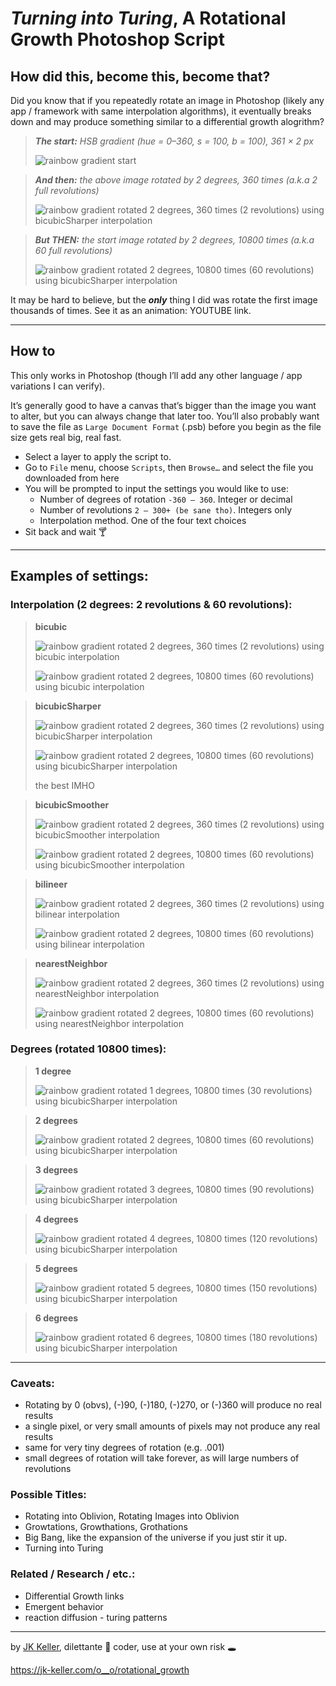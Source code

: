 # *Turning into Turing*, A Rotational Growth Photoshop Script

## How did this, become this, become that?

Did you know that if you repeatedly rotate an image in Photoshop (likely any app / framework with same interpolation algorithms), it eventually breaks down and may produce something similar to a differential growth alogrithm?

> ***The start:** HSB gradient (hue = 0–360, s = 100, b = 100), 361 × 2 px*
> 
> ![rainbow gradient start](zzz--example_images/hsb_361x2_rainbow-start.png)

> ***And then:** the above image rotated by 2 degrees, 360 times (a.k.a 2 full revolutions)*
> 
> ![rainbow gradient rotated 2 degrees, 360 times (2 revolutions) using bicubicSharper interpolation](zzz--example_images/hsb_361x2_rainbow-2deg-2rev-bicubicsharper.png)

> ***But THEN:** the start image rotated by 2 degrees, 10800 times (a.k.a 60 full revolutions)*
> 
> ![rainbow gradient rotated 2 degrees, 10800 times (60 revolutions) using bicubicSharper interpolation](zzz--example_images/hsb_361x2_rainbow-2deg-60rev-bicubicsharper.png)

It may be hard to believe, but the ***only*** thing I did was rotate the first image thousands of times. See it as an animation: YOUTUBE link.

---

## How to

This only works in Photoshop (though I’ll add any other language / app variations I can verify).

It’s generally good to have a canvas that’s bigger than the image you want to alter, but you can always change that later too. You’ll also probably want to save the file as `Large Document Format` (.psb) before you begin as the file size gets real big, real fast.

- Select a layer to apply the script to.
- Go to `File` menu, choose `Scripts`, then `Browse…` and select the file you downloaded from here
- You will be prompted to input the settings you would like to use:
    - Number of degrees of rotation `-360 — 360`. Integer or decimal
    - Number of revolutions `2 – 300+ (be sane tho)`. Integers only
    - Interpolation method. One of the four text choices
- Sit back and wait 🍸

---

## Examples of settings:

### Interpolation (2 degrees: 2 revolutions & 60 revolutions):

> **bicubic**
>
> ![rainbow gradient rotated 2 degrees, 360 times (2 revolutions) using bicubic interpolation](zzz--example_images/hsb_361x2_rainbow-2deg-2rev-bicubic.png)
>
> ![rainbow gradient rotated 2 degrees, 10800 times (60 revolutions) using bicubic interpolation](zzz--example_images/hsb_361x2_rainbow-2deg-60rev-bicubic.png)

> **bicubicSharper**
>
> ![rainbow gradient rotated 2 degrees, 360 times (2 revolutions) using bicubicSharper interpolation](zzz--example_images/hsb_361x2_rainbow-2deg-2rev-bicubicsharper.png)
>
> ![rainbow gradient rotated 2 degrees, 10800 times (60 revolutions) using bicubicSharper interpolation](zzz--example_images/hsb_361x2_rainbow-2deg-60rev-bicubicsharper.png)
>
> the best IMHO

> **bicubicSmoother**
>
> ![rainbow gradient rotated 2 degrees, 360 times (2 revolutions) using bicubicSmoother interpolation](zzz--example_images/hsb_361x2_rainbow-2deg-2rev-bicubicsmoother.png)
>
> ![rainbow gradient rotated 2 degrees, 10800 times (60 revolutions) using bicubicSmoother interpolation](zzz--example_images/hsb_361x2_rainbow-2deg-60rev-bicubicsmoother.png)

> **bilineer**
>
> ![rainbow gradient rotated 2 degrees, 360 times (2 revolutions) using bilinear interpolation](zzz--example_images/hsb_361x2_rainbow-2deg-2rev-bilinear.png)
>
> ![rainbow gradient rotated 2 degrees, 10800 times (60 revolutions) using bilinear interpolation](zzz--example_images/hsb_361x2_rainbow-2deg-60rev-bilinear.png)

> **nearestNeighbor**
>
> ![rainbow gradient rotated 2 degrees, 360 times (2 revolutions) using nearestNeighbor interpolation](zzz--example_images/hsb_361x2_rainbow-2deg-2rev-nearestneighbor.png)
>
> ![rainbow gradient rotated 2 degrees, 10800 times (60 revolutions) using nearestNeighbor interpolation](zzz--example_images/hsb_361x2_rainbow-2deg-60rev-nearestneighbor.png)

### Degrees (rotated 10800 times):

> **1 degree**
>
> ![rainbow gradient rotated 1 degrees, 10800 times (30 revolutions) using bicubicSharper interpolation](zzz--example_images/hsb_361x2_rainbow-1deg-30rev-bicubicsharper.png)

> **2 degrees**
>
> ![rainbow gradient rotated 2 degrees, 10800 times (60 revolutions) using bicubicSharper interpolation](zzz--example_images/hsb_361x2_rainbow-2deg-60rev-bicubicsharper.png)

> **3 degrees**
>
> ![rainbow gradient rotated 3 degrees, 10800 times (90 revolutions) using bicubicSharper interpolation](zzz--example_images/hsb_361x2_rainbow-3deg-90rev-bicubicsharper.png)

> **4 degrees**
>
> ![rainbow gradient rotated 4 degrees, 10800 times (120 revolutions) using bicubicSharper interpolation](zzz--example_images/hsb_361x2_rainbow-4deg-120rev-bicubicsharper.png)

> **5 degrees**
>
> ![rainbow gradient rotated 5 degrees, 10800 times (150 revolutions) using bicubicSharper interpolation](zzz--example_images/hsb_361x2_rainbow-5deg-150rev-bicubicsharper.png)

> **6 degrees**
>
> ![rainbow gradient rotated 6 degrees, 10800 times (180 revolutions) using bicubicSharper interpolation](zzz--example_images/hsb_361x2_rainbow-6deg-180rev-bicubicsharper.png)

---

### Caveats:

- Rotating by 0 (obvs), (-)90, (-)180, (-)270, or (-)360 will produce no real results
- a single pixel, or very small amounts of pixels may not produce any real results
- same for very tiny degrees of rotation (e.g. .001)
- small degrees of rotation will take forever, as will large numbers of revolutions

### Possible Titles:

- Rotating into Oblivion, Rotating Images into Oblivion
- Growtations, Growthations, Grothations
- Big Bang, like the expansion of the universe if you just stir it up.
- Turning into Turing

### Related / Research / etc.:

- Differential Growth links
- Emergent behavior
- reaction diffusion - turing patterns

---

by [JK Keller](https://jk-keller.com), dilettante 🔮 coder, use at your own risk 🕳

https://jk-keller.com/o__o/rotational_growth
